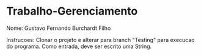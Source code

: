 # Trabalho-Gerenciamento
Nome: Gustavo Fernando Burchardt Filho

Instrucoes: Clonar o projeto e alterar para branch "Testing" para execucao do programa. Como entrada, deve ser escrito uma String. 